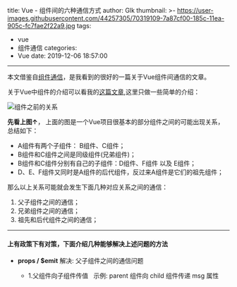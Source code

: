 title: Vue - 组件间的六种通信方式
author: Glk
thumbnail: >-
  https://user-images.githubusercontent.com/44257305/70319109-7a87cf00-185c-11ea-905c-fc7fae2f22a9.jpg
tags:
  - vue
  - 组件通信
categories:
  - Vue
date: 2019-12-06 18:57:00
---
本文借鉴自[组件通信](https://juejin.im/post/5cde0b43f265da03867e78d3)，是我看到的很好的一篇关于Vue组件间通信的文章。

关于Vue中组件的介绍可以看我的[这篇文章](),这里只做一些简单的介绍：

![组件之前的关系](https://user-images.githubusercontent.com/44257305/70318680-8fb02e00-185b-11ea-9fac-9fe8489d42f0.png)

**先看上图↑**， 上面的图是一个Vue项目很基本的部分组件之间的可能出现关系，总结如下：
- A组件有两个子组件： B组件、C组件；
- B组件和C组件之间是同级组件(兄弟组件)；
- B组件和C组件分别有自己的子组件：D组件、F组件 以及 E组件；
- D、E、F组件又同时是A组件的后代组件，反过来A组件是它们的祖先组件；   
    
那么以上关系可能就会发生下面几种对应关系之间的通信：
1. 父子组件之间的通信；
2. 兄弟组件之间的通信；
3. 祖先和后代组件之间的通信；

___

#### 上有政策下有对策，下面介绍几种能够解决上述问题的方法

- **props / $emit**
解决: 父子组件之间的通信问题

	- 1.父组件向子组件传值
   示例: parent 组件向 child 组件传递 msg 属性